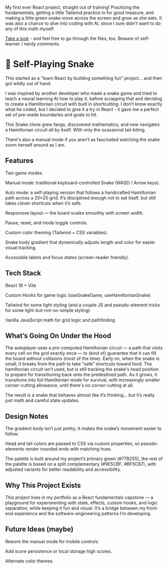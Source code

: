 My first ever React project, straight out of training! Practicing the fundamentals, getting a little Tailwind practice in for good measure, and making a little green snake move across the screen and grow as she eats. It was also a chance to dive into coding with AI, since I sure didn't want to do any of this math myself.

[Take a look](awebdragon.github.io/react-snake/) - and feel free to go through the files, too. Beware of self-learner / nerdy comments.

# 🐍 Self-Playing Snake

This started as a “learn React by building something fun” project… and then got wildly out of hand.

I was inspired by another developer who made a snake game and tried to teach a neural learning AI how to play it, before scrapping that and deciding to create a Hamiltonian circuit with built in shortcutting. I don't know exactly what he coded, but I decided to give it a try in React - it gave me a perfect set of pre-made boundaries and goals to hit.

This Snake clone grew fangs, discovered mathematics, and now navigates a Hamiltonian circuit all by itself. With only the ocassional tail-biting.

There's also a manual mode if you aren't as fascinated watching the snake zoom herself around as I am.

## Features

Two game modes

Manual mode: traditional keyboard-controlled Snake (WASD / Arrow keys).

Auto mode: a self-playing version that follows a handcrafted Hamiltonian path across a 20×20 grid.
It’s disciplined enough not to eat itself, but still takes clever shortcuts when it’s safe.

Responsive layout — the board scales smoothly with screen width.

Pause, reset, and mode toggle controls.

Custom color theming (Tailwind + CSS variables).

Snake body gradient that dynamically adjusts length and color for easier visual tracking.

Accessible labels and focus states (screen-reader friendly).

## Tech Stack

React 18 + Vite

Custom Hooks for game logic (useSnakeGame, useHamiltonianSnake)

Tailwind for some light styling (and a couple JS and pseudo-element tricks for some light-but-not-so-simple styling)

Vanilla JavaScript math for grid logic and pathfinding

## What’s Going On Under the Hood

The autoplayer uses a pre-computed Hamiltonian circuit — a path that visits every cell on the grid exactly once — to (kind of) guarantee that it can fill the board without collisions (most of the time).
Early on, when the snake is small, it breaks from the path to take “safe” shortcuts toward food. The hamiltonian circuit isn't used, but is still tracking the snake's head position to prepare for transitioning back onto the predestined path.
As it grows, it transitions into full Hamiltonian mode for survival, with increasingly smaller corner-cutting allowance, until there's no corner-cutting at all.

The result is a snake that behaves almost like it’s thinking… but it’s really just math and careful state updates.

## Design Notes

The gradient body isn’t just pretty; it makes the snake’s movement easier to follow.

Head and tail colors are passed to CSS via custom properties, so pseudo-elements render rounded ends with matching hues.

The palette is built around my project’s primary green (#77B255), the rest of the palette is based on a split complementary (#9E5CBF, #BF5C87), with adjusted variants for better readability and accessibility.

## Why This Project Exists

This project lives in my portfolio as a React fundamentals capstone — a playground for experimenting with state, effects, custom hooks, and logic separation, while keeping it fun and visual.
It’s a bridge between my front-end experience and the software-engineering patterns I’m developing.

## Future Ideas (maybe)

Rework the manual mode for mobile controls.

Add score persistence or local storage high scores.

Alternate color themes.
